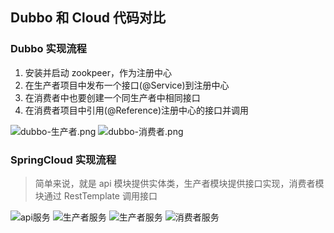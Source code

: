 ## Dubbo 和 Cloud 代码对比

### Dubbo 实现流程

1. 安装并启动 zookpeer，作为注册中心
2. 在生产者项目中发布一个接口(@Service)到注册中心
3. 在消费者中也要创建一个同生产者中相同接口
4. 在消费者项目中引用(@Reference)注册中心的接口并调用

![dubbo-生产者.png](../images/dubbo-生产者.png)
![dubbo-消费者.png](../images/dubbo-消费者.png)

### SpringCloud 实现流程

> 简单来说，就是 api 模块提供实体类，生产者模块提供接口实现，消费者模块通过 RestTemplate 调用接口

![api服务](../images/spring-cloud-api模块.png)
![生产者服务](../images/spring-cloud-生产者1.png)
![生产者服务](../images/spring-cloud-生产者2.png)
![消费者服务](../images/spring-cloud-消费者.png)
